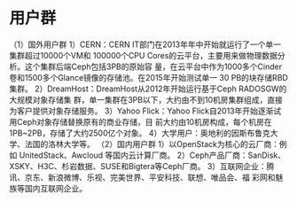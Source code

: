 # 用户群
（1）国外用户群
	1）CERN：CERN IT部门在2013年年中开始就运行了一个单一集群超过10000个VM和
	100000个CPU Cores的云平台，主要用来做物理数据分析。这个集群后端Ceph包括3PB的原始容
	量，在云平台中作为1000多个Cinder卷和1500多个Glance镜像的存储池。在2015年开始测试单一
	30 PB的块存储RBD集群。
	2）DreamHost：DreamHost从2012年开始运行基于Ceph RADOSGW的大规模对象存储集
	群，单一集群在3PB以下，大约由不到10机房集群组成，直接为客户提供对象存储服务。
	3）Yahoo Flick：Yahoo Flick自2013年开始逐渐试用Ceph对象存储替换原有的商业存储，目
	前大约由10机房构成，每个机房在1PB~2PB，存储了大约2500亿个对象。
	4）大学用户：奥地利的因斯布鲁克大学、法国的洛林大学等。
（2）国内用户群
	1）以OpenStack为核心的云厂商：例如 UnitedStack、Awcloud 等国内云计算厂商。
	2）Ceph产品厂商：SanDisk、XSKY、H3C、杉岩数据、SUSE和Bigtera等Ceph厂商。
	3）互联网企业：腾讯、京东、新浪微博、乐视、完美世界、平安科技、联想、唯品会、福
	彩网和魅族等国内互联网企业。